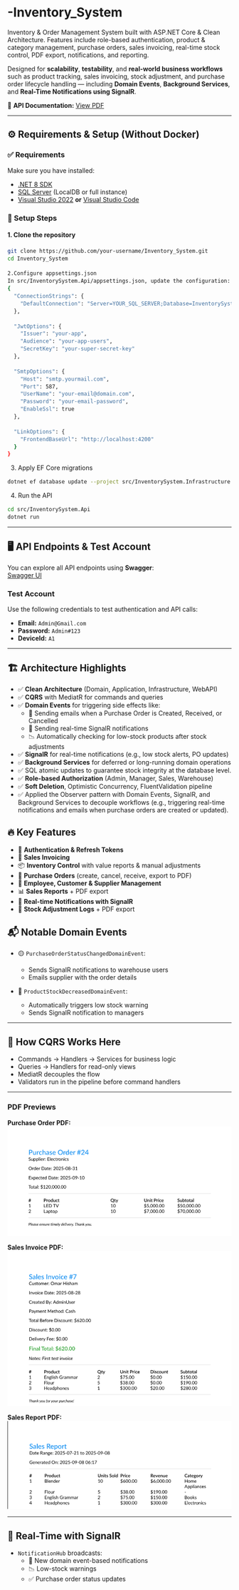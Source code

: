 # -Inventory_System
 Inventory &amp; Order Management System built with ASP.NET Core &amp; Clean Architecture. Features include role-based authentication, product &amp; category management, purchase orders, sales invoicing, real-time stock control, PDF export, notifications, and reporting.

 Designed for **scalability**, **testability**, and **real-world business workflows** such as product tracking, sales invoicing, stock adjustment, and purchase order lifecycle handling — including **Domain Events**, **Background Services**, and **Real-Time Notifications using SignalR**.

📄 **API Documentation:** [View PDF](docs/API_Documentation.pdf)

---

## ⚙️ Requirements & Setup (Without Docker)

### ✅ Requirements
Make sure you have installed:

- [.NET 8 SDK](https://dotnet.microsoft.com/en-us/download)
- [SQL Server](https://www.microsoft.com/en-us/sql-server/sql-server-downloads) (LocalDB or full instance)
- [Visual Studio 2022](https://visualstudio.microsoft.com/vs/) **or** [Visual Studio Code](https://code.visualstudio.com/)



### 🚀 Setup Steps

#### 1. Clone the repository
```bash
git clone https://github.com/your-username/Inventory_System.git
cd Inventory_System

2.Configure appsettings.json
In src/InventorySystem.Api/appsettings.json, update the configuration:
{
  "ConnectionStrings": {
    "DefaultConnection": "Server=YOUR_SQL_SERVER;Database=InventorySystem;Trusted_Connection=True;TrustServerCertificate=True;MultipleActiveResultSets=True"
  },

  "JwtOptions": {
    "Issuer": "your-app",
    "Audience": "your-app-users",
    "SecretKey": "your-super-secret-key"
  },

  "SmtpOptions": {
    "Host": "smtp.yourmail.com",
    "Port": 587,
    "UserName": "your-email@domain.com",
    "Password": "your-email-password",
    "EnableSsl": true
  },

  "LinkOptions": {
    "FrontendBaseUrl": "http://localhost:4200"
  }
}

```
3. Apply EF Core migrations
 ```bash
dotnet ef database update --project src/InventorySystem.Infrastructure --startup-project src/InventorySystem.Api
```

4. Run the API
  ```bash
cd src/InventorySystem.Api
dotnet run
```


---

## 🖥️ API Endpoints & Test Account

You can explore all API endpoints using **Swagger**:  
[Swagger UI](http://smartinventory.runasp.net)

### Test Account
Use the following credentials to test authentication and API calls:

- **Email:** `Admin@Gmail.com`  
- **Password:** `Admin#123`
- **DeviceId:** `A1`

---

 ## 🏗️ Architecture Highlights
- ✅ **Clean Architecture** (Domain, Application, Infrastructure, WebAPI)
- ✅ **CQRS** with MediatR for commands and queries
- ✅ **Domain Events** for triggering side effects like:
  - 📧 Sending emails when a Purchase Order is Created, Received, or Cancelled
  - 🔔 Sending real-time SignalR notifications
  - 📉 Automatically checking for low-stock products after stock adjustments
- ✅ **SignalR** for real-time notifications (e.g., low stock alerts, PO updates)
- ✅ **Background Services** for deferred or long-running domain operations
- ✅ SQL atomic updates to guarantee stock integrity at the database level.
- ✅ **Role-based Authorization** (Admin, Manager, Sales, Warehouse)
- ✅ **Soft Deletion**, Optimistic Concurrency, FluentValidation pipeline
- ✅ Applied the Observer pattern with Domain Events, SignalR, and Background Services to decouple workflows (e.g., triggering real-time notifications and emails when purchase orders are created or updated).



## 🔥 Key Features

- 🔐 **Authentication & Refresh Tokens**
- 🧾 **Sales Invoicing**
- 📦 **Inventory Control** with value reports & manual adjustments
- 🛒 **Purchase Orders** (create, cancel, receive, export to PDF)
- 🧍 **Employee, Customer & Supplier Management**
- 📊 **Sales Reports** + PDF export
- 🔔 **Real-time Notifications with SignalR**
- 📃 **Stock Adjustment Logs** + PDF export

## 📬 Notable Domain Events

- 🟡 `PurchaseOrderStatusChangedDomainEvent`:  
  - Sends SignalR notifications to warehouse users  
  - Emails supplier with the order details

- 🔴 `ProductStockDecreasedDomainEvent`:  
  - Automatically triggers low stock warning  
  - Sends SignalR notification to managers

---

## 🧠 How CQRS Works Here

- Commands → Handlers → Services for business logic
- Queries → Handlers for read-only views
- MediatR decouples the flow
- Validators run in the pipeline before command handlers

---

### PDF Previews

**Purchase Order PDF:**
![Purchase Order PDF](images/purchase_order.png)

**Sales Invoice PDF:**
![Sales Invoice PDF](images/sales_invoice.png)

**Sales Report PDF:**
![Sales Report PDF](images/sales_report.png)


---

## 📡 Real-Time with SignalR

- `NotificationHub` broadcasts:
  - 🔔 New domain event-based notifications
  - 📉 Low-stock warnings
  - ✅ Purchase order status updates
